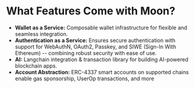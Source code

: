 # What Features Come with Moon?

* **Wallet as a Service:** Composable wallet infrastructure for flexible and seamless integration.
* **Authentication as a Service:** Ensures secure authentication with support for WebAuthN, OAuth2, Passkey, and SIWE (Sign-In With Ethereum) -- combining robust security with ease of use.
* **AI:** Langchain integration & transaction library for building AI-powered blockchain apps.
* **Account Abstraction:** ERC-4337 smart accounts on supported chains enable gas sponsorship, UserOp transactions, and more
